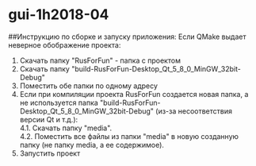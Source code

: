 # gui-1h2018-04
##Инструкцию по сборке и запуску приложения:
Если QMake выдает неверное обображение проекта:
1. Скачать папку "RusForFun" - папка с проектом
2. Скачать папку "build-RusForFun-Desktop_Qt_5_8_0_MinGW_32bit-Debug"
3. Поместить обе папки по одному адресу
4. Если при компиляции проекта RusForFun создается новая папка, а не используется папка "build-RusForFun-Desktop_Qt_5_8_0_MinGW_32bit-Debug" (из-за несоответствия версии Qt и т.д.):
  <br/>4.1. Скачать папку "media".
  <br/>4.2. Поместить все файлы из папки "media" в новую созданную папку (не папку media, а ее содержимое). 
5. Запустить проект
